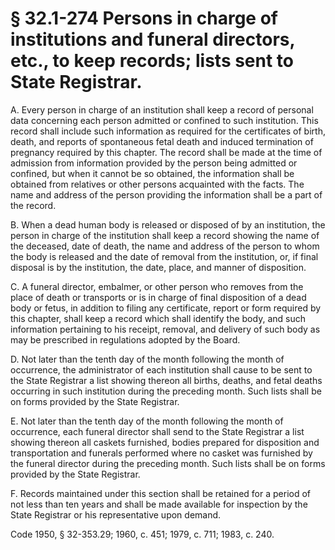 # § 32.1-274 Persons in charge of institutions and funeral directors, etc., to keep records; lists sent to State Registrar.

<p>A. Every person in charge of an institution shall keep a record of personal data concerning each person admitted or confined to such institution. This record shall include such information as required for the certificates of birth, death, and reports of spontaneous fetal death and induced termination of pregnancy required by this chapter. The record shall be made at the time of admission from information provided by the person being admitted or confined, but when it cannot be so obtained, the information shall be obtained from relatives or other persons acquainted with the facts. The name and address of the person providing the information shall be a part of the record.</p><p>B. When a dead human body is released or disposed of by an institution, the person in charge of the institution shall keep a record showing the name of the deceased, date of death, the name and address of the person to whom the body is released and the date of removal from the institution, or, if final disposal is by the institution, the date, place, and manner of disposition.</p><p>C. A funeral director, embalmer, or other person who removes from the place of death or transports or is in charge of final disposition of a dead body or fetus, in addition to filing any certificate, report or form required by this chapter, shall keep a record which shall identify the body, and such information pertaining to his receipt, removal, and delivery of such body as may be prescribed in regulations adopted by the Board.</p><p>D. Not later than the tenth day of the month following the month of occurrence, the administrator of each institution shall cause to be sent to the State Registrar a list showing thereon all births, deaths, and fetal deaths occurring in such institution during the preceding month. Such lists shall be on forms provided by the State Registrar.</p><p>E. Not later than the tenth day of the month following the month of occurrence, each funeral director shall send to the State Registrar a list showing thereon all caskets furnished, bodies prepared for disposition and transportation and funerals performed where no casket was furnished by the funeral director during the preceding month. Such lists shall be on forms provided by the State Registrar.</p><p>F. Records maintained under this section shall be retained for a period of not less than ten years and shall be made available for inspection by the State Registrar or his representative upon demand.</p><p>Code 1950, § 32-353.29; 1960, c. 451; 1979, c. 711; 1983, c. 240.</p>